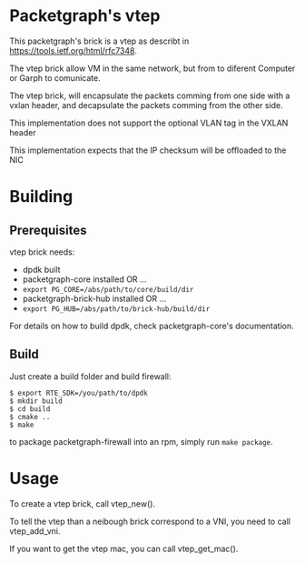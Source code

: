 # Packetgraph's vtep

This packetgraph's brick is a vtep as describt in
https://tools.ietf.org/html/rfc7348.

The vtep brick allow VM in the same network, but from to diferent Computer or
Garph to comunicate.

The vtep brick, will encapsulate the packets comming from one side
with a vxlan header, and decapsulate the packets comming from the other side.

This implementation does not support the optional VLAN tag in the VXLAN
header

This implementation expects that the IP checksum will be offloaded to
the NIC


# Building

## Prerequisites

vtep brick needs:

- dpdk built
- packetgraph-core installed OR ...
- ```export PG_CORE=/abs/path/to/core/build/dir```
- packetgraph-brick-hub installed OR ...
- ```export PG_HUB=/abs/path/to/brick-hub/build/dir```

For details on how to build dpdk, check packetgraph-core's documentation.

## Build

Just create a build folder and build firewall:

```
$ export RTE_SDK=/you/path/to/dpdk
$ mkdir build
$ cd build
$ cmake ..
$ make
```

to package packetgraph-firewall into an rpm, simply run ```make package```.

# Usage

To create a vtep brick, call vtep_new().

To tell the vtep than a neibough brick correspond to a VNI, you need to call
vtep_add_vni.

If you want to get the vtep mac, you can call vtep_get_mac().
